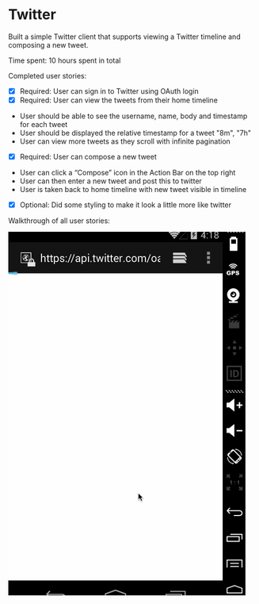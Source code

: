 # Twitter


Built a simple Twitter client that supports viewing a Twitter timeline and composing a new tweet.

Time spent: 10 hours spent in total

Completed user stories:

 * [x] Required: User can sign in to Twitter using OAuth login
 * [x] Required: User can view the tweets from their home timeline
- User should be able to see the username, name, body and timestamp for each tweet
- User should be displayed the relative timestamp for a tweet "8m", "7h"
- User can view more tweets as they scroll with infinite pagination
 * [x] Required: User can compose a new tweet
- User can click a “Compose” icon in the Action Bar on the top right
- User can then enter a new tweet and post this to twitter
- User is taken back to home timeline with new tweet visible in timeline

 * [x] Optional: Did some styling to make it look a little more like twitter

 
Walkthrough of all user stories:

![Video Walkthrough](twitter2.gif)

